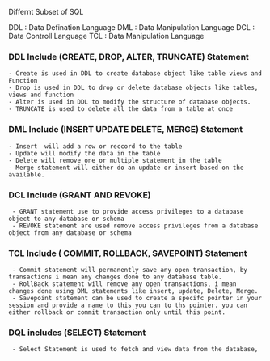 Differnt Subset of SQL

DDL : Data Defination Language 
DML : Data Manipulation Language
DCL : Data Controll Language
TCL : Data Manipulation Language


### DDL Include (CREATE, DROP, ALTER, TRUNCATE) Statement
    - Create is used in DDL to create database object like table views and Function
    - Drop is used in DDL to drop or delete database objects like tables, views and function
    - Alter is used in DDL to modify the structure of database objects.
    - TRUNCATE is used to delete all the data from a table at once
### DML Include (INSERT UPDATE DELETE, MERGE) Statement
    - Insert  will add a row or reccord to the table
    - Update will modify the data in the table
    - Delete will remove one or multiple statement in the table
    - Merge statement will either do an update or insert based on the available.
    
### DCL Include (GRANT AND REVOKE)
     - GRANT statement use to provide access privileges to a database object to any database or schema
     - REVOKE statement are used remove access privileges from a database object from any database or schema
### TCL Include ( COMMIT, ROLLBACK, SAVEPOINT) Statement

     - Commit statement will permanently save any open transaction, by transactions i mean any changes done to any database table.
     - RollBack statement will remove any open transactions, i mean changes done using DML statements like insert, update, Delete, Merge.
     - Savepoint statement can be used to create a specifc pointer in your session and provide a name to this you can to ths pointer. you can either rollback or commit transaction only until this point.
  
### DQL includes (SELECT) Statement
     - Select Statement is used to fetch and view data from the database,
